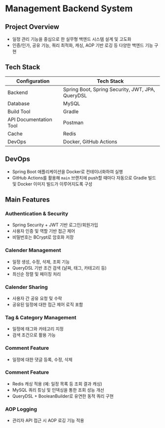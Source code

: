# Management Backend System
## Project Overview
- 일정 관리 기능을 중심으로 한 실무형 백엔드 시스템 설계 및 고도화
- 인증/인가, 공유 기능, 쿼리 최적화, 캐싱, AOP 기반 로깅 등 다양한 백엔드 기능 구현

## Tech Stack
| Configuration | Tech Stack |
|------|-----------|
| Backend | Spring Boot, Spring Security, JWT, JPA, QueryDSL |
| Database | MySQL |
| Build Tool | Gradle |
| API Documentation Tool | Postman |
| Cache | Redis |
| DevOps | Docker, GitHub Actions |

## DevOps 
- Spring Boot 애플리케이션을 Docker로 컨테이너화하여 실행
- GitHub Actions를 활용해 `main` 브랜치에 push할 때마다 자동으로 Gradle 빌드 및 Docker 이미지 빌드가 이루어지도록 구성

## Main Features
### Authentication & Security
- Spring Security + JWT 기반 로그인/회원가입
- 사용자 인증 및 역할 기반 접근 제어
- 비밀번호는 BCrypt로 암호화 저장

### Calender Management
- 일정 생성, 수정, 삭제, 조회 기능
- QueryDSL 기반 조건 검색 (날짜, 태그, 카테고리 등)
- 최신순 정렬 및 페이징 처리

### Calender Sharing
- 사용자 간 공유 요청 및 수락
- 공유된 일정에 대한 접근 제어 로직 포함

### Tag & Category Management
- 일정에 태그와 카테고리 지정
- 검색 조건으로 활용 가능

### Comment Feature
- 일정에 대한 댓글 등록, 수정, 삭제

### Comment Feature
- Redis 캐싱 적용 (예: 일정 목록 등 조회 결과 캐싱)
- MySQL 쿼리 튜닝 및 인덱싱을 통한 조회 성능 개선
- QueryDSL + BooleanBuilder로 유연한 동적 쿼리 구현

### AOP Logging
- 관리자 API 접근 시 AOP 로깅 기능 적용
